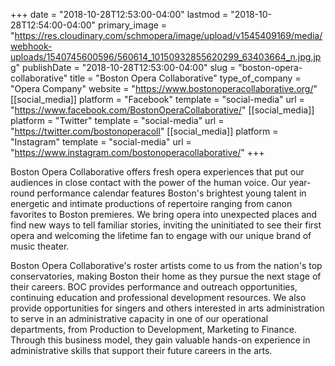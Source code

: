 +++
date = "2018-10-28T12:53:00-04:00"
lastmod = "2018-10-28T12:54:00-04:00"
primary_image = "https://res.cloudinary.com/schmopera/image/upload/v1545409169/media/webhook-uploads/1540745600596/560614_10150932855620299_63403664_n.jpg.jpg"
publishDate = "2018-10-28T12:53:00-04:00"
slug = "boston-opera-collaborative"
title = "Boston Opera Collaborative"
type_of_company = "Opera Company"
website = "https://www.bostonoperacollaborative.org/"
[[social_media]]
platform = "Facebook"
template = "social-media"
url = "https://www.facebook.com/BostonOperaCollaborative/"
[[social_media]]
platform = "Twitter"
template = "social-media"
url = "https://twitter.com/bostonoperacoll"
[[social_media]]
platform = "Instagram"
template = "social-media"
url = "https://www.instagram.com/bostonoperacollaborative/"
+++

Boston Opera Collaborative offers fresh opera experiences that put our audiences in close contact with the power of the human voice. Our year-round performance calendar features Boston's brightest young talent in energetic and intimate productions of repertoire ranging from canon favorites to Boston premieres. We bring opera into unexpected places and find new ways to tell familiar stories, inviting the uninitiated to see their first opera and welcoming the lifetime fan to engage with our unique brand of music theater.

Boston Opera Collaborative's roster artists come to us from the nation's top conservatories, making Boston their home as they pursue the next stage of their careers. BOC provides performance and outreach opportunities, continuing education and professional development resources. We also provide opportunities for singers and others interested in arts administration to serve in an administrative capacity in one of our operational departments, from Production to Development, Marketing to Finance. Through this business model, they gain valuable hands-on experience in administrative skills that support their future careers in the arts.
